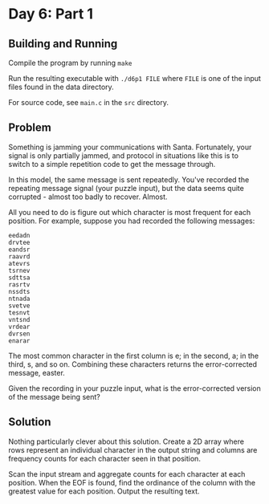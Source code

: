 # Day 6: Part 1

## Building and Running

Compile the program by running `make`

Run the resulting executable with `./d6p1 FILE` where `FILE` is one of
the input files found in the data directory.

For source code, see `main.c` in the `src` directory.

## Problem

Something is jamming your communications with Santa. Fortunately, your
signal is only partially jammed, and protocol in situations like this
is to switch to a simple repetition code to get the message through.

In this model, the same message is sent repeatedly. You've recorded
the repeating message signal (your puzzle input), but the data seems
quite corrupted - almost too badly to recover. Almost.

All you need to do is figure out which character is most frequent for
each position. For example, suppose you had recorded the following
messages:

`eedadn`<br />
`drvtee`<br />
`eandsr`<br />
`raavrd`<br />
`atevrs`<br />
`tsrnev`<br />
`sdttsa`<br />
`rasrtv`<br />
`nssdts`<br />
`ntnada`<br />
`svetve`<br />
`tesnvt`<br />
`vntsnd`<br />
`vrdear`<br />
`dvrsen`<br />
`enarar`

The most common character in the first column is e; in the second, a;
in the third, s, and so on. Combining these characters returns the
error-corrected message, easter.

Given the recording in your puzzle input, what is the error-corrected
version of the message being sent?

## Solution

Nothing particularly clever about this solution. Create a 2D array
where rows represent an individual character in the output string and
columns are frequency counts for each character seen in that position.

Scan the input stream and aggregate counts for each character at each
position. When the EOF is found, find the ordinance of the column with
the greatest value for each position. Output the resulting text.
